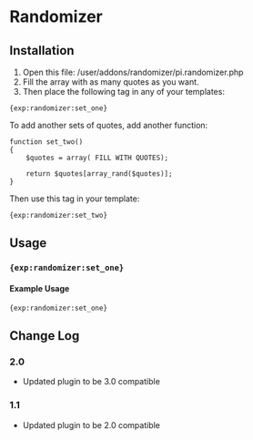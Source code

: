 # Randomizer

## Installation

1. Open this file: /user/addons/randomizer/pi.randomizer.php
2. Fill the array with as many quotes as you want.
3. Then place the following tag in any of your templates:

```
{exp:randomizer:set_one}
```

To add another sets of quotes, add another function:

```
function set_two()
{
	$quotes = array( FILL WITH QUOTES);

	return $quotes[array_rand($quotes)];
}
```

Then use this tag in your template:

	{exp:randomizer:set_two}

## Usage

### `{exp:randomizer:set_one}`

#### Example Usage	

```
{exp:randomizer:set_one}
```	

## Change Log

### 2.0

- Updated plugin to be 3.0 compatible

### 1.1

- Updated plugin to be 2.0 compatible
